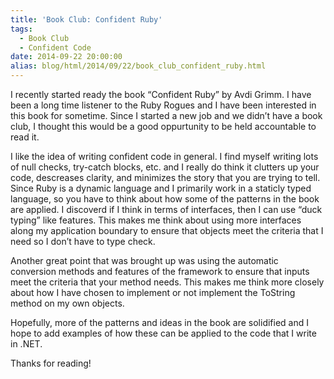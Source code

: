 ```yaml
---
title: 'Book Club: Confident Ruby'
tags:
  - Book Club
  - Confident Code
date: 2014-09-22 20:00:00
alias: blog/html/2014/09/22/book_club_confident_ruby.html
---
```


I recently started ready the book “Confident Ruby” by Avdi Grimm. I have been
a long time listener to the Ruby Rogues and I have been interested in this book
for sometime. Since I started a new job and we didn’t have a book club, I
thought this would be a good oppurtunity to be held accountable to read it.

I like the idea of writing confident code in general. I find myself writing
lots of null checks, try-catch blocks, etc. and I really do think it clutters
up your code, descreases clarity, and minimizes the story that you are trying
to tell. Since Ruby is a dynamic language and I primarily work in a staticly
typed language, so you have to think about how some of the patterns in the book
are applied. I discoverd if I think in terms of interfaces, then I can use
“duck typing” like features. This makes me think about using more interfaces
along my application boundary to ensure that objects meet the criteria that I
need so I don’t have to type check.

Another great point that was brought up was using the automatic conversion methods
and features of the framework to ensure that inputs meet the criteria that your
method needs. This makes me think more closely about how I have chosen to implement
or not implement the ToString method on my own objects.

Hopefully, more of the patterns and ideas in the book are solidified and I hope to
add examples of how these can be applied to the code that I write in .NET.

Thanks for reading!